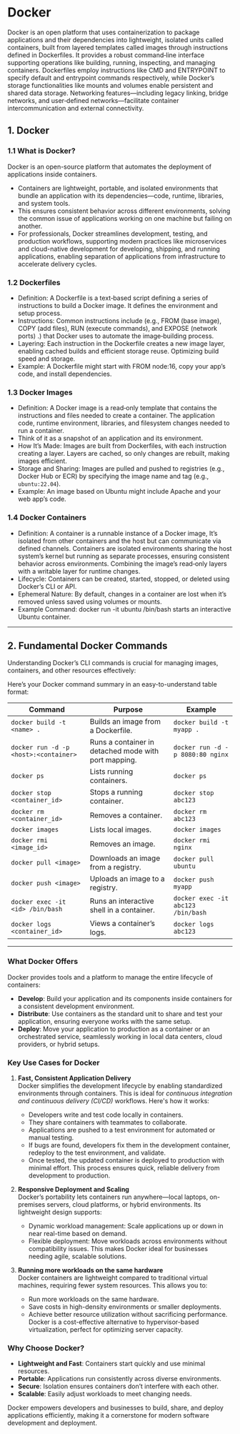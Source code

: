 # Docker
Docker is an open platform that uses containerization to package applications and their dependencies into lightweight, isolated units called containers, built from layered templates called images through instructions defined in Dockerfiles. It provides a robust command‑line interface supporting operations like building, running, inspecting, and managing containers. Dockerfiles employ instructions like CMD and ENTRYPOINT to specify default and entrypoint commands respectively, while Docker’s storage functionalities like mounts and volumes enable persistent and shared data storage. Networking features—including legacy linking, bridge networks, and user‑defined networks—facilitate container intercommunication and external connectivity. 

## 1. Docker

### 1.1 What is Docker?
Docker is an open-source platform that automates the deployment of applications inside containers. 
- Containers are lightweight, portable, and isolated environments that bundle an application with its dependencies—code, runtime, libraries, and system tools. 
- This ensures consistent behavior across different environments, solving the common issue of applications working on one machine but failing on another. 
- For professionals, Docker streamlines development, testing, and production workflows, supporting modern practices like microservices and cloud-native development for developing, shipping, and running applications, enabling separation of applications from infrastructure to accelerate delivery cycles. 

### 1.2 Dockerfiles
- Definition: A Dockerfile is a text‑based script defining a series of instructions to build a Docker image. It defines the environment and setup process.
- Instructions: Common instructions include (e.g.,  FROM (base image), COPY (add files), RUN (execute commands), and EXPOSE (network ports) .) that Docker uses to automate the image‑building process.
- Layering: Each instruction in the Dockerfile creates a new image layer, enabling cached builds and efficient storage reuse. Optimizing build speed and storage.
- Example: A Dockerfile might start with FROM node:16, copy your app’s code, and install dependencies.

### 1.3 Docker Images
- Definition: A Docker image is a read‑only template that contains the instructions and files needed to create a container. The application code, runtime environment, libraries, and filesystem changes needed to run a container.
- Think of it as a snapshot of an application and its environment. 
- How It’s Made: Images are built from Dockerfiles, with each instruction creating a layer. Layers are cached, so only changes are rebuilt, making images efficient.
- Storage and Sharing: Images are pulled and pushed to registries (e.g., Docker Hub or ECR) by specifying the image name and tag (e.g., `ubuntu:22.04`). 
- Example: An image based on Ubuntu might include Apache and your web app’s code.

### 1.4 Docker Containers
- Definition: A container is a runnable instance of a Docker image, It’s isolated from other containers and the host but can communicate via defined channels. Containers are isolated environments sharing the host system’s kernel but running as separate processes, ensuring consistent behavior across environments. Combining the image’s read‑only layers with a writable layer for runtime changes. 
- Lifecycle: Containers can be created, started, stopped, or deleted using Docker’s CLI or API.
- Ephemeral Nature: By default, changes in a container are lost when it’s removed unless saved using volumes or mounts.
- Example Command: docker run -it ubuntu /bin/bash starts an interactive Ubuntu container.

---

## 2. Fundamental Docker Commands
Understanding Docker’s CLI commands is crucial for managing images, containers, and other resources effectively:

Here’s your Docker command summary in an easy-to-understand table format:

| **Command**                              | **Purpose**                                               | **Example**                                      |
|------------------------------------------|-----------------------------------------------------------|--------------------------------------------------|
| `docker build -t <name> .`               | Builds an image from a Dockerfile.                        | `docker build -t myapp .`                        |
| `docker run -d -p <host>:<container>`    | Runs a container in detached mode with port mapping.      | `docker run -d -p 8080:80 nginx`                 |
| `docker ps`                              | Lists running containers.                                 | `docker ps`                                      |
| `docker stop <container_id>`            | Stops a running container.                                | `docker stop abc123`                             |
| `docker rm <container_id>`              | Removes a container.                                      | `docker rm abc123`                               |
| `docker images`                          | Lists local images.                                       | `docker images`                                  |
| `docker rmi <image_id>`                 | Removes an image.                                         | `docker rmi nginx`                               |
| `docker pull <image>`                   | Downloads an image from a registry.                       | `docker pull ubuntu`                             |
| `docker push <image>`                   | Uploads an image to a registry.                           | `docker push myapp`                              |
| `docker exec -it <id> /bin/bash`        | Runs an interactive shell in a container.                 | `docker exec -it abc123 /bin/bash`               |
| `docker logs <container_id>`            | Views a container’s logs.                                 | `docker logs abc123`                             |

---

### **What Docker Offers**
Docker provides tools and a platform to manage the entire lifecycle of containers:
- **Develop**: Build your application and its components inside containers for a consistent development environment.
- **Distribute**: Use containers as the standard unit to share and test your application, ensuring everyone works with the same setup.
- **Deploy**: Move your application to production as a container or an orchestrated service, seamlessly working in local data centers, cloud providers, or hybrid setups.

### **Key Use Cases for Docker**

1. **Fast, Consistent Application Delivery**  
   Docker simplifies the development lifecycle by enabling standardized environments through containers. This is ideal for *continuous integration and continuous delivery (CI/CD)* workflows. Here's how it works:
   - Developers write and test code locally in containers.
   - They share containers with teammates to collaborate.
   - Applications are pushed to a test environment for automated or manual testing.
   - If bugs are found, developers fix them in the development container, redeploy to the test environment, and validate.
   - Once tested, the updated container is deployed to production with minimal effort.
   This process ensures quick, reliable delivery from development to production.

2. **Responsive Deployment and Scaling**  
   Docker’s portability lets containers run anywhere—local laptops, on-premises servers, cloud platforms, or hybrid environments. Its lightweight design supports:
   - Dynamic workload management: Scale applications up or down in near real-time based on demand.
   - Flexible deployment: Move workloads across environments without compatibility issues.
   This makes Docker ideal for businesses needing agile, scalable solutions.

3. **Running more workloads on the same hardware**  
   Docker containers are lightweight compared to traditional virtual machines, requiring fewer system resources. This allows you to:
   - Run more workloads on the same hardware.
   - Save costs in high-density environments or smaller deployments.
   - Achieve better resource utilization without sacrificing performance.
   Docker is a cost-effective alternative to hypervisor-based virtualization, perfect for optimizing server capacity.

### **Why Choose Docker?**
- **Lightweight and Fast**: Containers start quickly and use minimal resources.
- **Portable**: Applications run consistently across diverse environments.
- **Secure**: Isolation ensures containers don’t interfere with each other.
- **Scalable**: Easily adjust workloads to meet changing needs.

Docker empowers developers and businesses to build, share, and deploy applications efficiently, making it a cornerstone for modern software development and deployment.
